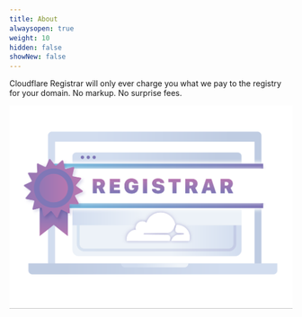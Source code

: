 ```yaml
---
title: About
alwaysopen: true
weight: 10
hidden: false
showNew: false
---
```

Cloudflare Registrar will only ever charge you what we pay to the registry for your domain. No markup. No surprise fees.

![Registrar Logo](../static/registrar-color-logo.png)